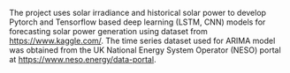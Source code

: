 The project uses solar irradiance and historical solar power to develop Pytorch and Tensorflow based deep learning (LSTM, CNN) models for forecasting solar power generation using dataset from https://www.kaggle.com/.
The time series dataset used for ARIMA model was obtained from the UK National Energy System Operator (NESO) portal at https://www.neso.energy/data-portal.
